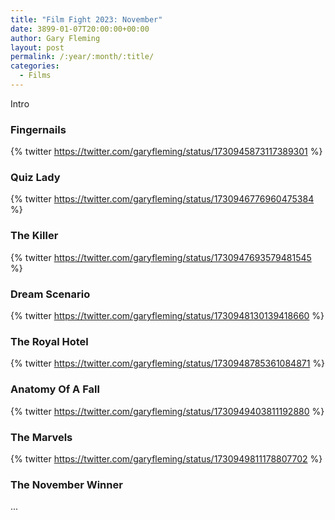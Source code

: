 ```yaml
---
title: "Film Fight 2023: November"
date: 3899-01-07T20:00:00+00:00
author: Gary Fleming
layout: post
permalink: /:year/:month/:title/
categories:
  - Films
---
```


Intro



### Fingernails

{% twitter https://twitter.com/garyfleming/status/1730945873117389301 %}

### Quiz Lady

{% twitter https://twitter.com/garyfleming/status/1730946776960475384 %}

### The Killer

{% twitter https://twitter.com/garyfleming/status/1730947693579481545 %}

### Dream Scenario

{% twitter https://twitter.com/garyfleming/status/1730948130139418660 %}

### The Royal Hotel

{% twitter https://twitter.com/garyfleming/status/1730948785361084871 %}

### Anatomy Of A Fall

{% twitter https://twitter.com/garyfleming/status/1730949403811192880 %}

### The Marvels

{% twitter https://twitter.com/garyfleming/status/1730949811178807702 %}


### The November Winner

...
